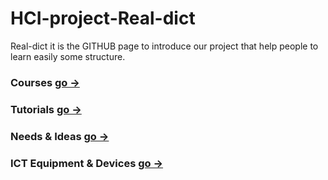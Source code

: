 # HCI-project-Real-dict
Real-dict
  it is the GITHUB page to introduce our project that help people to learn easily some structure.

### Courses [go →](ideas1.md)
### Tutorials [go →](README2.md)
### Needs & Ideas [go →](ideas2.md)
### ICT Equipment & Devices [go →](devices.md)

